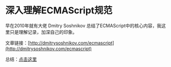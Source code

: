 # 深入理解ECMAScript规范

早在2010年就有大佬 Dmitry Soshnikov 总结了ECMAScript中的核心内容，我这里只是理解记录，加深自己的印象。

文章链接：[http://dmitrysoshnikov.com/ecmascript](http://dmitrysoshnikov.com/ecmascript)

总结：[点击这里](https://github.com/cengbin/cengbin.github.io/tree/master/docs/frontend/3%20%E6%B7%B1%E5%85%A5%E7%90%86%E8%A7%A3ECMAScript%E8%A7%84%E8%8C%83)